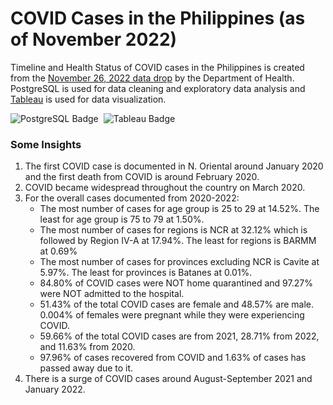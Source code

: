 # COVID Cases in the Philippines (as of November 2022)
Timeline and Health Status of COVID cases in the Philippines is created from the [November 26, 2022 data drop](https://data.gov.ph/index/public/dataset/COVID-19%20DOH%20Data%20Drop%20%28November%2026,%202022%29/vuo95enr-tttu-24cu-3x70-agzd8kcvhkop) by the Department of Health.
PostgreSQL is used for data cleaning and exploratory data analysis and [Tableau](https://public.tableau.com/app/profile/jethro.elijah.bolima/viz/P1_COVIDCasesinthePhilippinesDataDropfromNovember112022/MonthlyTimelineofCOVIDCases-D) is used for data visualization.

<img src="https://img.shields.io/badge/PostgreSQL-blue?style=for-the-badge&logo=postgresql&logoColor=white" alt="PostgreSQL Badge"/>&nbsp;
<img src="https://img.shields.io/badge/Tableau-yellow?style=for-the-badge&logo=tableau&logoColor=red" alt="Tableau Badge"/>

### Some Insights
1. The first COVID case is documented in N. Oriental around January 2020 and the first death from COVID is around February 2020.
2. COVID became widespread throughout the country on March 2020.
3. For the overall cases documented from 2020-2022:
     - The most number of cases for age group is 25 to 29 at 14.52%. The least for age group is 75 to 79 at 1.50%.
     - The most number of cases for regions is NCR at 32.12% which is followed by Region IV-A at 17.94%. The least for regions is BARMM at 0.69% 
     - The most number of cases for provinces excluding NCR is Cavite at 5.97%. The least for provinces is Batanes at 0.01%.
     - 84.80% of COVID cases were NOT home quarantined and 97.27% were NOT admitted to the hospital.
     - 51.43% of the total COVID cases are female and 48.57% are male. 0.004% of females were pregnant while they were experiencing COVID.
     - 59.66% of the total COVID cases are from 2021, 28.71% from 2022, and 11.63% from 2020.
     - 97.96% of cases recovered from COVID and 1.63% of cases has passed away due to it.
4. There is a surge of COVID cases around August-September 2021 and January 2022.
